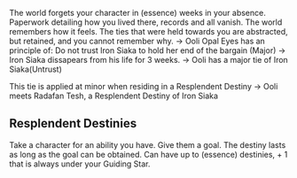 The world forgets your character in (essence) weeks in your absence. Paperwork detailing how you lived there, records and all vanish.
The world remembers how it feels. The ties that were held towards you are abstracted, but retained, and you cannot remember why.
  -> Ooli Opal Eyes has an principle of: Do not trust Iron Siaka to hold her end of the bargain (Major)
  -> Iron Siaka dissapears from his life for 3 weeks.
  -> Ooli has a major tie of Iron Siaka(Untrust)

This tie is applied at minor when residing in a Resplendent Destiny
  -> Ooli meets Radafan Tesh, a Resplendent Destiny of Iron Siaka

## Resplendent Destinies

Take a character for an ability you have.
Give them a goal.
The destiny lasts as long as the goal can be obtained.
Can have up to (essence) destinies, + 1 that is always under your Guiding Star.
